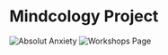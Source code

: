 # Mindcology Project
![Absolut Anxiety](https://user-images.githubusercontent.com/84255987/131604094-d4c2bbed-4025-4f7c-9a32-e5b5b49888a7.jpg)
![Workshops Page](https://user-images.githubusercontent.com/84255987/131604128-b5a5a416-0c49-4db0-9bde-53c8c996022e.jpg)



